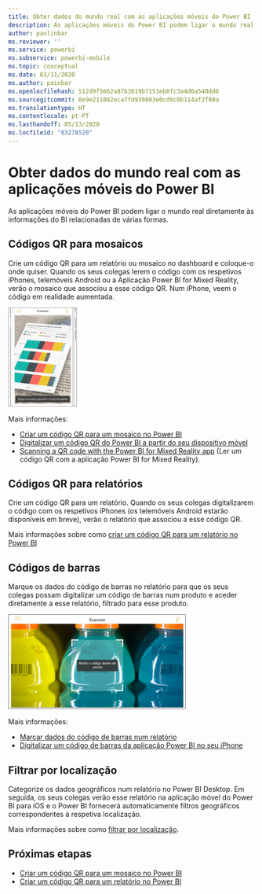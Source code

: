 ```yaml
---
title: Obter dados do mundo real com as aplicações móveis do Power BI
description: As aplicações móveis do Power BI podem ligar o mundo real diretamente às informações do BI relacionadas. Não é necessária pesquisa.
author: paulinbar
ms.reviewer: ''
ms.service: powerbi
ms.subservice: powerbi-mobile
ms.topic: conceptual
ms.date: 03/11/2020
ms.author: painbar
ms.openlocfilehash: 512d9f5662a87b3819b7151eb0fc3a4d6a540dd6
ms.sourcegitcommit: 0e9e211082eca7fd939803e0cd9c6b114af2f90a
ms.translationtype: HT
ms.contentlocale: pt-PT
ms.lasthandoff: 05/13/2020
ms.locfileid: "83278520"
---
```

# <a name="get-data-from-the-real-world-with-the-power-bi-mobile-apps"></a>Obter dados do mundo real com as aplicações móveis do Power BI
As aplicações móveis do Power BI podem ligar o mundo real diretamente às informações do BI relacionadas de várias formas. 

## <a name="qr-codes-for-tiles"></a>Códigos QR para mosaicos
Crie um código QR para um relatório ou mosaico no dashboard e coloque-o onde quiser. Quando os seus colegas lerem o código com os respetivos iPhones, telemóveis Android ou a Aplicação Power BI for Mixed Reality, verão o mosaico que associou a esse código QR. Num iPhone, veem o código em realidade aumentada.

![Código QR](./media/mobile-apps-data-in-real-world-context/power-bi-ios-qr-ar-scanner-small.png)

Mais informações:

* [Criar um código QR para um mosaico no Power BI](../../create-reports/service-create-qr-code-for-tile.md)
* [Digitalizar um código QR do Power BI a partir do seu dispositivo móvel](mobile-apps-qr-code.md)
* [Scanning a QR code with the Power BI for Mixed Reality app](mobile-mixed-reality-app.md#scan-a-report-qr-code-in-holographic-view) (Ler um código QR com a aplicação Power BI for Mixed Reality).

## <a name="qr-codes-for-reports"></a>Códigos QR para relatórios
Crie um código QR para um relatório.  Quando os seus colegas digitalizarem o código com os respetivos iPhones (os telemóveis Android estarão disponíveis em breve), verão o relatório que associou a esse código QR. 

Mais informações sobre como [criar um código QR para um relatório no Power BI](../../create-reports/service-create-qr-code-for-report.md)

## <a name="barcodes"></a>Códigos de barras
Marque os dados do código de barras no relatório para que os seus colegas possam digitalizar um código de barras num produto e aceder diretamente a esse relatório, filtrado para esse produto.

![Código de barras](./media/mobile-apps-data-in-real-world-context/power-bi-barcode-scanner.png)

Mais informações:

* [Marcar dados do código de barras num relatório](../../transform-model/desktop-mobile-barcodes.md)
* [Digitalizar um código de barras da aplicação Power BI no seu iPhone](mobile-apps-scan-barcode-iphone.md)

## <a name="filter-by-location"></a>Filtrar por localização
Categorize os dados geográficos num relatório no Power BI Desktop. Em seguida, os seus colegas verão esse relatório na aplicação móvel do Power BI para iOS e o Power BI fornecerá automaticamente filtros geográficos correspondentes à respetiva localização.

Mais informações sobre como [filtrar por localização](mobile-apps-geographic-filtering.md).

## <a name="next-steps"></a>Próximas etapas
* [Criar um código QR para um mosaico no Power BI](../../create-reports/service-create-qr-code-for-tile.md)
* [Criar um código QR para um relatório no Power BI](../../create-reports/service-create-qr-code-for-report.md)
